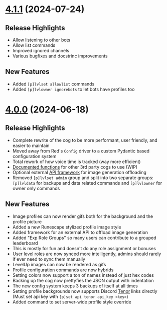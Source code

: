 # [4.1.1](https://github.com/vertyco/vrt-cogs/commit/7b66eb14a2a885ca391c0ee783b738d11b270717) (2024-07-24)

## Release Highlights

- Allow listening to other bots
- Allow list commands
- Improved ignored channels
- Various bugfixes and docstrinc improvements

## New Features

- Added `[p]lvlset allowlist` commands
- Added `[p]lvlowner ignorebots` to let bots have profiles too

# [4.0.0](https://github.com/vertyco/vrt-cogs/commit/60c7eedb14c770304f1e29449456596eb5949426) (2024-06-18)

## Release Highlights

- Complete rewrite of the cog to be more performant, user friendly, and easier to maintain
- Moved away from Red's `Config` driver to a custom Pydantic based configuration system
- Total rework of how voice time is tracked (way more efficient)
- [Documented functions](https://github.com/vertyco/vrt-cogs/tree/main/levelup/shared) for other 3rd party cogs to use (WIP)
- Optional external [API framework](https://github.com/vertyco/vrt-cogs/blob/main/levelup/generator/README.md) for image generation offloading
- Removed `[p]lvlset admin` group and split into two separate groups: `[p]lvldata` for backups and data related commands and `[p]lvlowner` for owner only commands

## New Features

- Image profiles can now render gifs both for the background and the profile picture
- Added a new Runescape stylized profile image style
- Added framework for an external API to offload image generation
- Added "Exp Role Groups" so many users can contribute to a grouped leaderboard
- This is mostly for fun and doesn't do any role assignment or bonuses
- User level roles are now synced more intelligently, admins should rarely if ever need to sync them manually
- LevelUp images can now be rendered as gifs
- Profile configuration commands are now hybrids
- Setting colors now support a ton of names instead of just hex codes
- Backing up the cog now prettyfies the JSON output with indentation
- The new config system keeps 3 backups of itself at all times
- Setting profile backgrounds now supports Discord [Tenor](https://developers.google.com/tenor/guides/quickstart) links directly (Must set api key with `[p]set api tenor api_key <key>`)
- Added command to set server-wide profile style override

